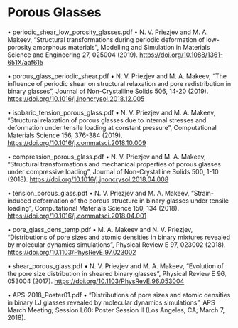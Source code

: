 # Porous Glasses

•	periodic_shear_low_porosity_glasses.pdf
•	N. V. Priezjev and M. A. Makeev, “Structural transformations during periodic deformation of low-porosity amorphous materials”, Modelling and Simulation in Materials Science and Engineering 27, 025004 (2019). https://doi.org/10.1088/1361-651X/aaf615

•	porous_glass_periodic_shear.pdf
•	N. V. Priezjev and M. A. Makeev, “The influence of periodic shear on structural relaxation and pore redistribution in binary glasses”, Journal of Non-Crystalline Solids 506, 14-20 (2019). https://doi.org/10.1016/j.jnoncrysol.2018.12.005

•	isobaric_tension_porous_glass.pdf
•	N. V. Priezjev and M. A. Makeev, “Structural relaxation of porous glasses due to internal stresses and deformation under tensile loading at constant pressure”, Computational Materials Science 156, 376-384 (2019). https://doi.org/10.1016/j.commatsci.2018.10.009

•	compression_porous_glass.pdf
•	N. V. Priezjev and M. A. Makeev, “Structural transformations and mechanical properties of porous glasses under compressive loading”, Journal of Non-Crystalline Solids 500, 1-10 (2018). https://doi.org/10.1016/j.jnoncrysol.2018.04.008

•	tension_porous_glass.pdf
•	N. V. Priezjev and M. A. Makeev, “Strain-induced deformation of the porous structure in binary glasses under tensile loading”, Computational Materials Science 150, 134 (2018). https://doi.org/10.1016/j.commatsci.2018.04.001

•	pore_glass_dens_temp.pdf
•	M. A. Makeev and N. V. Priezjev, “Distributions of pore sizes and atomic densities in binary mixtures revealed by molecular dynamics simulations”, Physical Review E 97, 023002 (2018). https://doi.org/10.1103/PhysRevE.97.023002

•	shear_porous_glass.pdf
•	N. V. Priezjev and M. A. Makeev, “Evolution of the pore size distribution in sheared binary glasses”, Physical Review E 96, 053004 (2017). https://doi.org/10.1103/PhysRevE.96.053004

•	APS-2018_Poster01.pdf
•	“Distributions of pore sizes and atomic densities in binary LJ glasses revealed by molecular dynamics simulations”, APS March Meeting; Session L60: Poster Session II (Los Angeles, CA; March 7, 2018).



